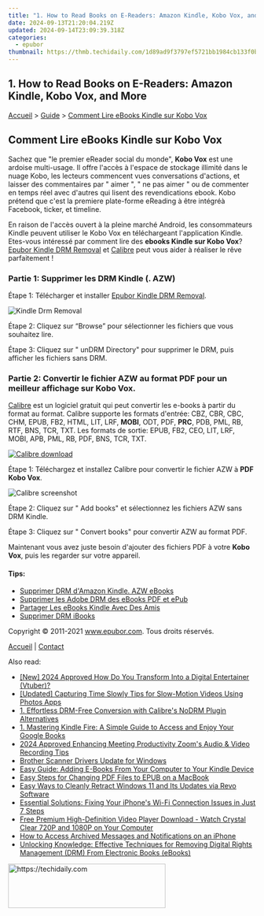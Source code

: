 ```yaml
---
title: "1. How to Read Books on E-Readers: Amazon Kindle, Kobo Vox, and More"
date: 2024-09-13T21:20:04.219Z
updated: 2024-09-14T23:09:39.318Z
categories:
  - epubor
thumbnail: https://thmb.techidaily.com/1d89ad9f3797ef5721bb1984cb133f0b9a82053479b93a4aeb543f338378bede.jpg
---
```


## 1. How to Read Books on E-Readers: Amazon Kindle, Kobo Vox, and More

[Accueil](http://www.epubor.com/fr/) \> [Guide](https://tools.techidaily.com/epubor/products/) \> [Comment Lire eBooks Kindle sur Kobo Vox](https://tools.techidaily.com/epubor/products/)

## Comment Lire eBooks Kindle sur Kobo Vox

Sachez que "le premier eReader social du monde", **Kobo Vox** est une ardoise multi-usage. Il offre l'accès à l'espace de stockage illimité dans le nuage Kobo, les lecteurs commencent vues conversations d'actions, et laisser des commentaires par " aimer ", " ne pas aimer " ou de commenter en temps réel avec d'autres qui lisent des revendications ebook. Kobo prétend que c'est la premiere plate-forme eReading à être intégréà Facebook, ticker, et timeline.

En raison de l'accès ouvert à la pleine marché Android, les consommateurs Kindle peuvent utiliser le Kobo Vox en téléchargeant l'application Kindle. Etes-vous intéressé par comment lire des **ebooks Kindle sur Kobo Vox**? [Epubor Kindle DRM Removal](https://tools.techidaily.com/epubor/products/) et [Calibre](https://tools.techidaily.com/epubor/products/) peut vous aider à réaliser le rêve parfaitement !

### Partie 1: Supprimer les DRM Kindle (. AZW)

Étape 1: Télécharger et installer [Epubor Kindle DRM Removal](https://tools.techidaily.com/epubor/products/).

![Kindle Drm Removal](https://www.epubor.com/images/kindledrmremoval.jpg "Kindle DRM Removal")

Étape 2: Cliquez sur “Browse” pour sélectionner les fichiers que vous souhaitez lire.

Étape 3: Cliquez sur " unDRM Directory" pour supprimer le DRM, puis afficher les fichiers sans DRM.

### Partie 2: Convertir le fichier AZW au format PDF pour un meilleur affichage sur Kobo Vox.

[Calibre](https://tools.techidaily.com/epubor/products/) est un logiciel gratuit qui peut convertir les e-books à partir du format au format. Calibre supporte les formats d'entrée: CBZ, CBR, CBC, CHM, EPUB, FB2, HTML, LIT, LRF, **MOBI**, ODT, PDF, **PRC**, PDB, PML, RB, RTF, BNS, TCR, TXT. Les formats de sortie: EPUB, FB2, CEO, LIT, LRF, MOBI, APB, PML, RB, PDF, BNS, TCR, TXT.

[![Calibre download](https://www.epubor.com/images/remote/D4/1D/D41D8C_load_button.png)](http://calibre-ebook.com/download)

Étape 1: Téléchargez et installez Calibre pour convertir le fichier AZW à **PDF Kobo Vox**.

![Calibre screenshot](https://www.epubor.com/images/uppic/Calibre-Screen_2011822233636.jpg "calibre screenshot")

Étape 2: Cliquez sur " Add books" et sélectionnez les fichiers AZW sans DRM Kindle.

Étape 3: Cliquez sur " Convert books" pour convertir AZW au format PDF.

Maintenant vous avez juste besoin d'ajouter des fichiers PDF à votre **Kobo Vox**, puis les regarder sur votre appareil.

#### Tips:

* [Supprimer DRM d'Amazon Kindle. AZW eBooks](https://tools.techidaily.com/epubor/products/)
* [Supprimer les Adobe DRM des eBooks PDF et ePub](https://tools.techidaily.com/epubor/products/)
* [Partager Les eBooks Kindle Avec Des Amis](https://tools.techidaily.com/epubor/products/)
* [Supprimer DRM iBooks](https://tools.techidaily.com/epubor/products/)
  
  
Copyright © 2011-2021 www.epubor.com. Tous droits réservés. 

[Accueil](http://www.epubor.com/fr/) | [Contact](http://www.epubor.com/fr/mailto:support@epubor.com)

<ins class="adsbygoogle"
     style="display:block"
     data-ad-format="autorelaxed"
     data-ad-client="ca-pub-7571918770474297"
     data-ad-slot="1223367746"></ins>

<ins class="adsbygoogle"
     style="display:block"
     data-ad-client="ca-pub-7571918770474297"
     data-ad-slot="8358498916"
     data-ad-format="auto"
     data-full-width-responsive="true"></ins>

<span class="atpl-alsoreadstyle">Also read:</span>
<div><ul>
<li><a href="https://eaxpv-info.techidaily.com/new-2024-approved-how-do-you-transform-into-a-digital-entertainer-vtuber/"><u>[New] 2024 Approved How Do You Transform Into a Digital Entertainer (Vtuber)?</u></a></li>
<li><a href="https://extra-lessons.techidaily.com/updated-capturing-time-slowly-tips-for-slow-motion-videos-using-photos-apps/"><u>[Updated] Capturing Time Slowly Tips for Slow-Motion Videos Using Photos Apps</u></a></li>
<li><a href="https://solve-luxury.techidaily.com/1-effortless-drm-free-conversion-with-calibres-nodrm-plugin-alternatives/"><u>1. Effortless DRM-Free Conversion with Calibre's NoDRM Plugin Alternatives</u></a></li>
<li><a href="https://solve-luxury.techidaily.com/1-mastering-kindle-fire-a-simple-guide-to-access-and-enjoy-your-google-books/"><u>1. Mastering Kindle Fire: A Simple Guide to Access and Enjoy Your Google Books</u></a></li>
<li><a href="https://screen-activity-recording.techidaily.com/2024-approved-enhancing-meeting-productivity-zooms-audio-and-video-recording-tips/"><u>2024 Approved Enhancing Meeting Productivity Zoom's Audio & Video Recording Tips</u></a></li>
<li><a href="https://hardware-help.techidaily.com/brother-scanner-drivers-update-for-windows/"><u>Brother Scanner Drivers Update for Windows</u></a></li>
<li><a href="https://solve-luxury.techidaily.com/easy-guide-adding-e-books-from-your-computer-to-your-kindle-device/"><u>Easy Guide: Adding E-Books From Your Computer to Your Kindle Device</u></a></li>
<li><a href="https://solve-luxury.techidaily.com/easy-steps-for-changing-pdf-files-to-epub-on-a-macbook/"><u>Easy Steps for Changing PDF Files to EPUB on a MacBook</u></a></li>
<li><a href="https://win-forum.techidaily.com/easy-ways-to-cleanly-retract-windows-11-and-its-updates-via-revo-software/"><u>Easy Ways to Cleanly Retract Windows 11 and Its Updates via Revo Software</u></a></li>
<li><a href="https://os-tips.techidaily.com/essential-solutions-fixing-your-iphones-wi-fi-connection-issues-in-just-7-steps/"><u>Essential Solutions: Fixing Your iPhone's Wi-Fi Connection Issues in Just 7 Steps</u></a></li>
<li><a href="https://eaxpv-info.techidaily.com/free-premium-high-definition-video-player-download-watch-crystal-clear-720p-and-1080p-on-your-computer/"><u>Free Premium High-Definition Video Player Download - Watch Crystal Clear 720P and 1080P on Your Computer</u></a></li>
<li><a href="https://tech-renaissance.techidaily.com/how-to-access-archived-messages-and-notifications-on-an-iphone/"><u>How to Access Archived Messages and Notifications on an iPhone</u></a></li>
<li><a href="https://solve-luxury.techidaily.com/unlocking-knowledge-effective-techniques-for-removing-digital-rights-management-drm-from-electronic-books-ebooks/"><u>Unlocking Knowledge: Effective Techniques for Removing Digital Rights Management (DRM) From Electronic Books (eBooks)</u></a></li>
</ul></div>

<!-- affiliate ads begin -->
<a href="https://bluettius.sjv.io/c/5597632/2139121/17108" target="_top" id="2139121">
  <img src="//a.impactradius-go.com/display-ad/17108-2139121" border="0" alt="https://techidaily.com" width="320" height="90"/>
</a>
<img height="0" width="0" src="https://bluettius.sjv.io/i/5597632/2139121/17108" style="position:absolute;visibility:hidden;" border="0" />
<!-- affiliate ads end -->

